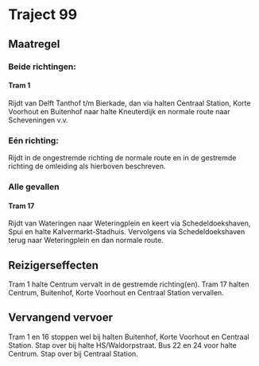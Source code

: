 # Traject 99
## Maatregel
### Beide richtingen:

#### Tram 1
Rijdt van Delft Tanthof t/m Bierkade, dan via halten Centraal Station, Korte Voorhout en Buitenhof naar halte Kneuterdijk en normale route naar Scheveningen v.v.

### Eén richting:
Rijdt in de ongestremde richting de normale route en in de gestremde richting  de omleiding als hierboven beschreven.

### Alle gevallen

#### Tram 17
Rijdt van Wateringen naar Weteringplein en keert via Schedeldoekshaven, Spui en halte Kalvermarkt-Stadhuis. Vervolgens via Schedeldoekshaven terug naar Weteringplein en dan normale route.

## Reizigerseffecten
Tram 1 halte Centrum vervalt in de gestremde richting(en).
Tram 17 halten Centrum, Buitenhof, Korte Voorhout en Centraal Station vervallen.

## Vervangend vervoer
Tram 1 en 16 stoppen wel bij halten Buitenhof, Korte Voorhout en Centraal Station. Stap over bij halte HS/Waldorpstraat.
Bus 22 en 24 voor halte Centrum. Stap over bij Centraal Station.